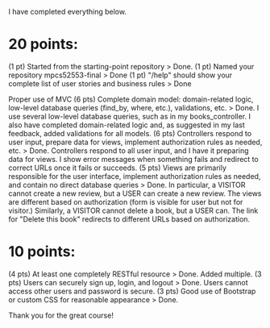I have completed everything below.

20 points:
===================
(1 pt) Started from the starting-point repository
	> Done.
(1 pt) Named your repository mpcs52553-final
	> Done
(1 pt) "/help" should show your complete list of user stories and business rules
	> Done

Proper use of MVC
(6 pts) Complete domain model: domain-related logic, low-level database queries (find_by, where, etc.), validations, etc.
	> Done. I use several low-level database queries, such as in my books_controller. I also have completed domain-related logic and, as suggested in my last feedback, added validations for all models.
(6 pts) Controllers respond to user input, prepare data for views, implement authorization rules as needed, etc.
	> Done. Controllers respond to all user input, and I have it preparing data for views. I show error messages when something fails and redirect to correct URLs once it fails or succeeds.
(5 pts) Views are primarily responsible for the user interface, implement authorization rules as needed, and contain no direct database queries
	> Done. In particular, a VISITOR cannot create a new review, but a USER can create a new review. The views are different based on authorization (form is visible for user but not for visitor.) Similarly, a VISITOR cannot delete a book, but a USER can. The link for "Delete this book" redirects to different URLs based on authorization.

10 points:
===================
(4 pts) At least one completely RESTful resource
	> Done. Added multiple.
(3 pts) Users can securely sign up, login, and logout
	> Done. Users cannot access other users and password is secure.
(3 pts) Good use of Bootstrap or custom CSS for reasonable appearance
	> Done.


Thank you for the great course!